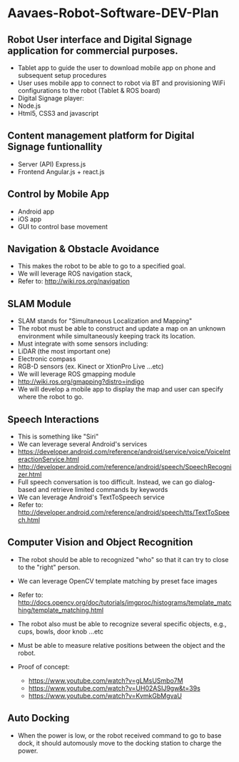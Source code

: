 # Aavaes-Robot-Software-DEV-Plan

## Robot User interface and Digital Signage application for commercial purposes.
* Tablet app to guide the user to download mobile app on phone and subsequent setup procedures
* User uses mobile app to connect to robot via BT and provisioning WiFi configurations to the robot (Tablet & ROS board)
* Digital Signage player:
 * Node.js
 * Html5, CSS3 and javascript
 
## Content management platform for Digital Signage funtionallity
* Server (API) Express.js
* Frontend Angular.js + react.js

## Control by Mobile App
* Android app
* iOS app
* GUI to control base movement

## Navigation & Obstacle Avoidance
* This makes the robot to be able to go to a specified goal.
* We will leverage ROS navigation stack,
* Refer to: http://wiki.ros.org/navigation

## SLAM Module
* SLAM stands for "Simultaneous Localization and Mapping"
* The robot must be able to construct and update a map on an unknown environment while simultaneously keeping track its location.
* Must integrate with some sensors including:
 * LiDAR (the most important one)
 * Electronic compass
 * RGB-D sensors (ex. Kinect or XtionPro Live ...etc)
* We will leverage ROS gmapping module
 * http://wiki.ros.org/gmapping?distro=indigo
* We will develop a mobile app to display the map and user can specify where the robot to go.


## Speech Interactions
* This is something like "Siri"
* We can leverage several Android's services
 * https://developer.android.com/reference/android/service/voice/VoiceInteractionService.html
 * http://developer.android.com/reference/android/speech/SpeechRecognizer.html
* Full speech conversation is too difficult. Instead, we can go dialog-based and retrieve limited commands by keywords 
 * We can leverage Android's TextToSpeech service 
 * Refer to: http://developer.android.com/reference/android/speech/tts/TextToSpeech.html


## Computer Vision and Object Recognition
* The robot should be able to recognized "who" so that it can try to close to the "right" person.
* We can leverage OpenCV template matching by preset face images
 * Refer to: http://docs.opencv.org/doc/tutorials/imgproc/histograms/template_matching/template_matching.html
* The robot also must be able to recognize several specific objects, e.g., cups, bowls, door knob ...etc
* Must be able to measure relative positions between the object and the robot.

* Proof of concept: 
  * https://www.youtube.com/watch?v=gLMsUSmbo7M
  * https://www.youtube.com/watch?v=UH02ASIJ9gw&t=39s
  * https://www.youtube.com/watch?v=KvmkGbMgvaU


## Auto Docking
* When the power is low, or the robot received command to go to base dock, it should automously move to the docking station to charge the power.
